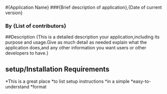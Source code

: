 #{Application Name}
###{Brief description of application},{Date of current version}
### By **{List of contributors}**
##Description
{This is a detailed description your application,including its purpose and usage.Give as much detail as needed explain what the application does,and any other information you want users or other developers to have.}
## setup/Installation Requirements
*This is a great place
*to list setup instructions
*in a simple
*easy-to-understand
*format
